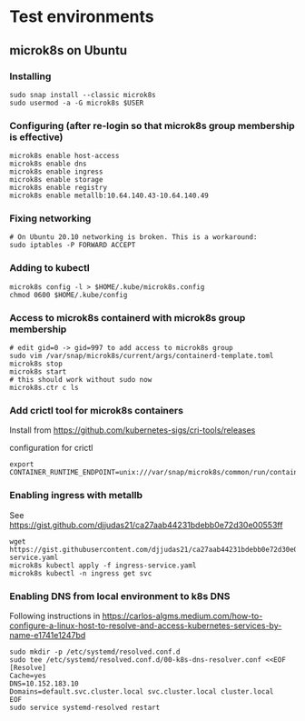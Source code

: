 # Test environments

## microk8s on Ubuntu

### Installing
```
sudo snap install --classic microk8s
sudo usermod -a -G microk8s $USER
```

### Configuring (after re-login so that microk8s group membership is effective)
```
microk8s enable host-access
microk8s enable dns
microk8s enable ingress
microk8s enable storage
microk8s enable registry
microk8s enable metallb:10.64.140.43-10.64.140.49
```

### Fixing networking
```
# On Ubuntu 20.10 networking is broken. This is a workaround:
sudo iptables -P FORWARD ACCEPT
```

### Adding to kubectl
```
microk8s config -l > $HOME/.kube/microk8s.config
chmod 0600 $HOME/.kube/config
```

### Access to microk8s containerd with microk8s group membership
```
# edit gid=0 -> gid=997 to add access to microk8s group
sudo vim /var/snap/microk8s/current/args/containerd-template.toml
microk8s stop
microk8s start
# this should work without sudo now
microk8s.ctr c ls 
```

### Add crictl tool for microk8s containers

Install from https://github.com/kubernetes-sigs/cri-tools/releases

configuration for crictl
```
export CONTAINER_RUNTIME_ENDPOINT=unix:///var/snap/microk8s/common/run/containerd.sock
```

### Enabling ingress with metallb

See https://gist.github.com/djjudas21/ca27aab44231bdebb0e72d30e00553ff

```
wget https://gist.githubusercontent.com/djjudas21/ca27aab44231bdebb0e72d30e00553ff/raw/f73b748cdcdb704aee7acc8af61bdf222111b8e6/ingress-service.yaml
microk8s kubectl apply -f ingress-service.yaml
microk8s kubectl -n ingress get svc
```

### Enabling DNS from local environment to k8s DNS

Following instructions in 
https://carlos-algms.medium.com/how-to-configure-a-linux-host-to-resolve-and-access-kubernetes-services-by-name-e1741e1247bd

```
sudo mkdir -p /etc/systemd/resolved.conf.d
sudo tee /etc/systemd/resolved.conf.d/00-k8s-dns-resolver.conf <<EOF
[Resolve]
Cache=yes
DNS=10.152.183.10
Domains=default.svc.cluster.local svc.cluster.local cluster.local
EOF
sudo service systemd-resolved restart
```
